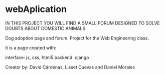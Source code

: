 # webAplication
IN THIS PROJECT YOU WILL FIND A SMALL FORUM DESIGNED TO SOLVE DOUBTS ABOUT DOMESTIC ANIMALS

Dog adoption page and forum. Project for the Web Engineering class.

It is a page created with:

interface: js, css, html5
backend: django

Creator by: David Cárdenas, Lisset Cuevas and Daniel Morales
